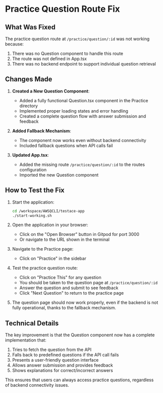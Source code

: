 # Practice Question Route Fix

## What Was Fixed

The practice question route at `/practice/question/:id` was not working because:

1. There was no Question component to handle this route
2. The route was not defined in App.tsx
3. There was no backend endpoint to support individual question retrieval

## Changes Made

1. **Created a New Question Component**:
   - Added a fully functional Question.tsx component in the Practice directory
   - Implemented proper loading states and error handling
   - Created a complete question flow with answer submission and feedback

2. **Added Fallback Mechanism**:
   - The component now works even without backend connectivity
   - Included fallback questions when API calls fail

3. **Updated App.tsx**:
   - Added the missing route `/practice/question/:id` to the routes configuration
   - Imported the new Question component

## How to Test the Fix

1. Start the application:
   ```bash
   cd /workspace/AWSQCLI/testace-app
   ./start-working.sh
   ```

2. Open the application in your browser:
   - Click on the "Open Browser" button in Gitpod for port 3000
   - Or navigate to the URL shown in the terminal

3. Navigate to the Practice page:
   - Click on "Practice" in the sidebar

4. Test the practice question route:
   - Click on "Practice This" for any question
   - You should be taken to the question page at `/practice/question/:id`
   - Answer the question and submit to see feedback
   - Click "Next Question" to return to the practice page

5. The question page should now work properly, even if the backend is not fully operational, thanks to the fallback mechanism.

## Technical Details

The key improvement is that the Question component now has a complete implementation that:

1. Tries to fetch the question from the API
2. Falls back to predefined questions if the API call fails
3. Presents a user-friendly question interface
4. Allows answer submission and provides feedback
5. Shows explanations for correct/incorrect answers

This ensures that users can always access practice questions, regardless of backend connectivity issues.

